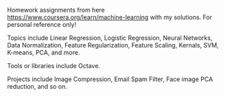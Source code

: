 Homework assignments from here https://www.coursera.org/learn/machine-learning with my solutions. For personal reference only!

Topics include Linear Regression, Logistic Regression, Neural Networks, Data Normalization, Feature Regularization, Feature Scaling, Kernals, SVM, K-means, PCA, and more.

Tools or libraries include Octave.

Projects include Image Compression, Email Spam Filter, Face image PCA reduction, and so on.
